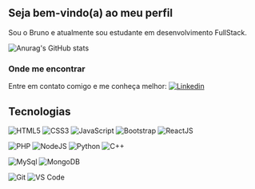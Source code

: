 ## Seja bem-vindo(a) ao meu perfil

Sou o Bruno e atualmente sou estudante em desenvolvimento FullStack.

![Anurag's GitHub stats](https://github-readme-stats.vercel.app/api?username=Bruno4745&show_icons=true&theme=dark)

### Onde me encontrar

Entre em contato comigo e me conheça melhor: 
<a href="https://www.linkedin.com/in/bruno-gouveia-4b21471b7/">![Linkedin](https://img.shields.io/badge/linkedin%20-%230077B5.svg?&style=flat-square&logo=linkedin&logoColor=white)</a>

## Tecnologias
![HTML5](https://img.shields.io/badge/html5%20-%23E34F26.svg?&style=flat-square&logo=html5&logoColor=white)
![CSS3](https://img.shields.io/badge/css3%20-%231572B6.svg?&style=flat-square&logo=css3&logoColor=white)
![JavaScript](https://img.shields.io/badge/javascript%20-%23323330.svg?&style=flat-square&logo=javascript&logoColor=%23F7DF1E)
![Bootstrap](https://img.shields.io/badge/bootstrap%20-%23563D7C.svg?&style=flat-square&logo=bootstrap&logoColor=white)
![ReactJS](https://img.shields.io/badge/react%20-%2320232a.svg?&style=flat-square&logo=react&logoColor=%2361DAFB)

![PHP](https://img.shields.io/badge/php-%23777BB4.svg?&style=flat-square&logo=php&logoColor=white)
![NodeJS](https://img.shields.io/badge/node.js-%2343853D.svg?style=flat-square&logo=node-dot-js&logoColor=white)
![Python](https://img.shields.io/badge/python%20-%2314354C.svg?&style=flat-square&logo=python&logoColor=white)
![C++](https://img.shields.io/badge/c++%20-%2300599C.svg?&style=flat-square&logo=c%2B%2B&ogoColor=white)

![MySql](https://img.shields.io/badge/mysql-%2300f.svg?&style=flat-square&logo=mysql&logoColor=white)
![MongoDB](https://img.shields.io/badge/MongoDB-%234ea94b.svg?&style=flat-square&logo=mongodb&logoColor=white)

![Git](https://img.shields.io/badge/git%20-%23F05033.svg?&style=flat-square&logo=git&logoColor=white)
![VS Code](https://img.shields.io/badge/VS%20Code-0078d7.svg?&style=flat-square&logo=visual-studio-code&logoColor=white)
